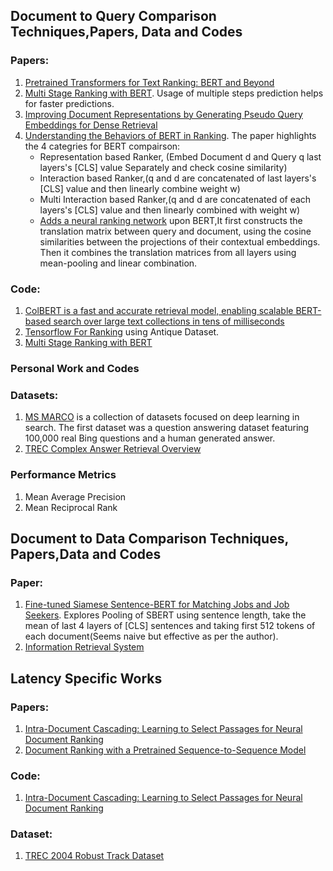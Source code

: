 ## Document to Query Comparison Techniques,Papers, Data and Codes
### Papers:
1. [Pretrained Transformers for Text Ranking: BERT and Beyond](https://arxiv.org/abs/2010.06467)
2. [Multi Stage Ranking with BERT](https://www.researchgate.net/publication/360973402_Multi-Stage_Document_Ranking_with_BERT). Usage of multiple steps prediction helps for faster predictions.
3. [Improving Document Representations by Generating Pseudo Query
Embeddings for Dense Retrieval](https://arxiv.org/pdf/2105.03599.pdf)
4. [Understanding the Behaviors of BERT in Ranking](https://arxiv.org/pdf/1904.07531.pdf). The paper highlights the 4 categries for BERT compairson:
    - Representation based Ranker, (Embed Document d and Query q last layers's [CLS] value Separately and check cosine similarity)
    - Interaction based Ranker,(q and d are concatenated of last layers's [CLS] value and then linearly combine weight w)
    - Multi Interaction based Ranker,(q and d are concatenated of each layers's [CLS] value and then linearly combined with weight w)
    - [Adds a neural ranking network](https://github.com/HSaurabh0919/CTransformers/blob/main/Document_Ranking/Codes/NeuralRanking.ipynb) upon BERT,It first constructs the translation matrix between query and document, using the cosine similarities  between the projections of their contextual embeddings. Then it combines the translation matrices from all layers using mean-pooling and linear combination.


### Code:
1. [ColBERT is a fast and accurate retrieval model, enabling scalable BERT-based search over large text collections in tens of milliseconds](https://github.com/stanford-futuredata/ColBERT/blob/main/docs/intro.ipynb)
2. [Tensorflow For Ranking](https://github.com/tensorflow/ranking/blob/master/docs/tutorials/tfr_bert.ipynb) using Antique Dataset.
3. [Multi Stage Ranking with BERT](https://github.com/castorini/duobert)


### Personal Work and Codes

### Datasets:
1. [MS MARCO](https://microsoft.github.io/msmarco/) is a collection of datasets focused on deep learning in search. The first dataset was a question answering dataset featuring 100,000 real Bing questions and a human generated answer. 
2. [TREC Complex Answer Retrieval Overview](https://trec.nist.gov/pubs/trec26/papers/Overview-CAR.pdf)

### Performance Metrics
1. Mean Average Precision
2. Mean Reciprocal Rank

## Document to Data Comparison Techniques, Papers,Data and Codes
### Paper:
1. [Fine-tuned Siamese Sentence-BERT for
Matching Jobs and Job Seekers](https://arxiv.org/pdf/2109.06501.pdf). Explores Pooling of SBERT using sentence length, take the mean of last 4 layers of [CLS] sentences and taking first 512 tokens of each document(Seems naive but effective as per the author).
2. [Information Retrieval System](http://orion.lcg.ufrj.br/Dr.Dobbs/books/book5/chap14.htm)



## Latency Specific Works

### Papers:
1. [Intra-Document Cascading: Learning to Select Passages
for Neural Document Ranking](https://arxiv.org/pdf/2105.09816.pdf)
2. [Document Ranking with a Pretrained
Sequence-to-Sequence Model](https://arxiv.org/pdf/2003.06713.pdf)

### Code:
1. [Intra-Document Cascading: Learning to Select Passages
for Neural Document Ranking](https://github.com/sebastian-hofstaetter/matchmaker)

### Dataset:
1. [TREC 2004 Robust Track Dataset](https://ir-datasets.com/trec-robust04.html)
